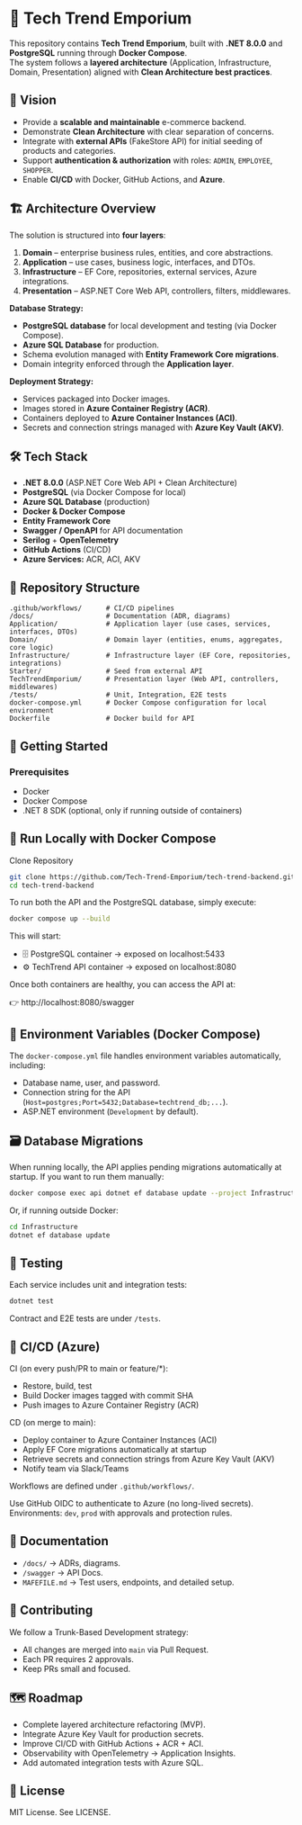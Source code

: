 # 🛒 Tech Trend Emporium

This repository contains **Tech Trend Emporium**, built with **.NET 8.0.0** and **PostgreSQL** running through **Docker Compose**.  
The system follows a **layered architecture** (Application, Infrastructure, Domain, Presentation) aligned with **Clean Architecture best practices**.


## 📌 Vision

- Provide a **scalable and maintainable** e-commerce backend.
- Demonstrate **Clean Architecture** with clear separation of concerns.
- Integrate with **external APIs** (FakeStore API) for initial seeding of products and categories.
- Support **authentication & authorization** with roles: `ADMIN`, `EMPLOYEE`, `SHOPPER`.
- Enable **CI/CD** with Docker, GitHub Actions, and **Azure**.


## 🏗️ Architecture Overview

The solution is structured into **four layers**:

1. **Domain** – enterprise business rules, entities, and core abstractions.  
2. **Application** – use cases, business logic, interfaces, and DTOs.  
3. **Infrastructure** – EF Core, repositories, external services, Azure integrations.  
4. **Presentation** – ASP.NET Core Web API, controllers, filters, middlewares.

**Database Strategy:**
- **PostgreSQL database** for local development and testing (via Docker Compose).
- **Azure SQL Database** for production.
- Schema evolution managed with **Entity Framework Core migrations**.
- Domain integrity enforced through the **Application layer**.

**Deployment Strategy:**
- Services packaged into Docker images.
- Images stored in **Azure Container Registry (ACR)**.
- Containers deployed to **Azure Container Instances (ACI)**.
- Secrets and connection strings managed with **Azure Key Vault (AKV)**.


## 🛠️ Tech Stack

- **.NET 8.0.0** (ASP.NET Core Web API + Clean Architecture)  
- **PostgreSQL** (via Docker Compose for local)  
- **Azure SQL Database** (production)  
- **Docker & Docker Compose**  
- **Entity Framework Core**  
- **Swagger / OpenAPI** for API documentation  
- **Serilog** + **OpenTelemetry**  
- **GitHub Actions** (CI/CD)  
- **Azure Services:** ACR, ACI, AKV


## 📂 Repository Structure

```plaintext
.github/workflows/      # CI/CD pipelines
/docs/                  # Documentation (ADR, diagrams)
Application/            # Application layer (use cases, services, interfaces, DTOs)
Domain/                 # Domain layer (entities, enums, aggregates, core logic)
Infrastructure/         # Infrastructure layer (EF Core, repositories, integrations)
Starter/                # Seed from external API
TechTrendEmporium/      # Presentation layer (Web API, controllers, middlewares)
/tests/                 # Unit, Integration, E2E tests
docker-compose.yml      # Docker Compose configuration for local environment
Dockerfile              # Docker build for API
```


## 🚀 Getting Started

### Prerequisites

- Docker
- Docker Compose
- .NET 8 SDK (optional, only if running outside of containers)


## 🧱 Run Locally with Docker Compose

Clone Repository
```bash
git clone https://github.com/Tech-Trend-Emporium/tech-trend-backend.git
cd tech-trend-backend
```

To run both the API and the PostgreSQL database, simply execute:

```bash
docker compose up --build
```

This will start:

- 🗄️ PostgreSQL container → exposed on localhost:5433
- ⚙️ TechTrend API container → exposed on localhost:8080

Once both containers are healthy, you can access the API at:

👉 http://localhost:8080/swagger


## 🧩 Environment Variables (Docker Compose)

The `docker-compose.yml` file handles environment variables automatically, including:

- Database name, user, and password.
- Connection string for the API (`Host=postgres;Port=5432;Database=techtrend_db;...`).
- ASP.NET environment (`Development` by default).


## 🗃️ Database Migrations

When running locally, the API applies pending migrations automatically at startup.
If you want to run them manually:

```bash
docker compose exec api dotnet ef database update --project Infrastructure
```

Or, if running outside Docker:

```bash
cd Infrastructure
dotnet ef database update
```


## 🧪 Testing

Each service includes unit and integration tests:

```bash
dotnet test
```

Contract and E2E tests are under `/tests`.


## 🔄 CI/CD (Azure)

CI (on every push/PR to main or feature/*):

- Restore, build, test
- Build Docker images tagged with commit SHA
- Push images to Azure Container Registry (ACR)

CD (on merge to main):
- Deploy container to Azure Container Instances (ACI)
- Apply EF Core migrations automatically at startup
- Retrieve secrets and connection strings from Azure Key Vault (AKV)
- Notify team via Slack/Teams

Workflows are defined under `.github/workflows/`.

Use GitHub OIDC to authenticate to Azure (no long-lived secrets).
Environments: `dev`, `prod` with approvals and protection rules.

## 📖 Documentation

- `/docs/` → ADRs, diagrams.
- `/swagger` → API Docs.
- `MAFEFILE.md` → Test users, endpoints, and detailed setup.


## 🤝 Contributing

We follow a Trunk-Based Development strategy:
- All changes are merged into `main` via Pull Request.
- Each PR requires 2 approvals.
- Keep PRs small and focused.


## 🗺️ Roadmap

- Complete layered architecture refactoring (MVP).
- Integrate Azure Key Vault for production secrets.
- Improve CI/CD with GitHub Actions + ACR + ACI.
- Observability with OpenTelemetry → Application Insights.
- Add automated integration tests with Azure SQL.


## 📜 License

MIT License. See LICENSE.

